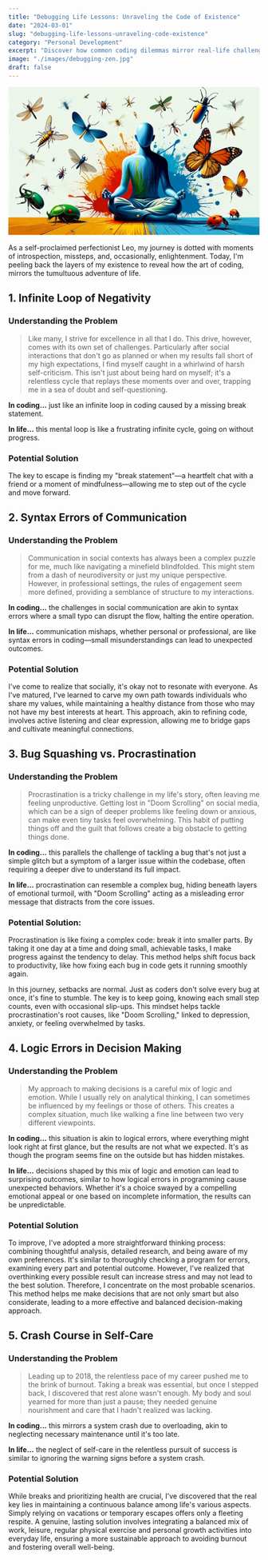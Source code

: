 ```yaml
---
title: "Debugging Life Lessons: Unraveling the Code of Existence"
date: "2024-03-01"
slug: "debugging-life-lessons-unraveling-code-existence"
category: "Personal Development"
excerpt: "Discover how common coding dilemmas mirror real-life challenges and explore practical solutions to navigate the complexities of both worlds."
image: "./images/debugging-zen.jpg"
draft: false
---
```


![Debugging Zen](./images/debugging-zen.jpg)
<br />

<div class="prose prose-lg max-w-none">

As a self-proclaimed perfectionist Leo, my journey is dotted with moments of introspection, missteps, and, occasionally, enlightenment. Today, I'm peeling back the layers of my existence to reveal how the art of coding, mirrors the tumultuous adventure of life.

## 1. Infinite Loop of Negativity

### Understanding the Problem
> Like many, I strive for excellence in all that I do. This drive, however, comes with its own set of challenges. Particularly after social interactions that don't go as planned or when my results fall short of my high expectations, I find myself caught in a whirlwind of harsh self-criticism. This isn't just about being hard on myself; it's a relentless cycle that replays these moments over and over, trapping me in a sea of doubt and self-questioning.

**In coding...** just like an infinite loop in coding caused by a missing break statement.

**In life...** this mental loop is like a frustrating infinite cycle, going on without progress.

### Potential Solution

The key to escape is finding my "break statement"—a heartfelt chat with a friend or a moment of mindfulness—allowing me to step out of the cycle and move forward.

## 2. Syntax Errors of Communication

### Understanding the Problem
> Communication in social contexts has always been a complex puzzle for me, much like navigating a minefield blindfolded. This might stem from a dash of neurodiversity or just my unique perspective. However, in professional settings, the rules of engagement seem more defined, providing a semblance of structure to my interactions.

**In coding...** the challenges in social communication are akin to syntax errors where a small typo can disrupt the flow, halting the entire operation.

**In life...** communication mishaps, whether personal or professional, are like syntax errors in coding—small misunderstandings can lead to unexpected outcomes.

### Potential Solution

I've come to realize that socially, it's okay not to resonate with everyone. As I've matured, I've learned to carve my own path towards individuals who share my values, while maintaining a healthy distance from those who may not have my best interests at heart. This approach, akin to refining code, involves active listening and clear expression, allowing me to bridge gaps and cultivate meaningful connections.

## 3. Bug Squashing vs. Procrastination

### Understanding the Problem
> Procrastination is a tricky challenge in my life's story, often leaving me feeling unproductive. Getting lost in "Doom Scrolling" on social media, which can be a sign of deeper problems like feeling down or anxious, can make even tiny tasks feel overwhelming. This habit of putting things off and the guilt that follows create a big obstacle to getting things done.

**In coding...** this parallels the challenge of tackling a bug that's not just a simple glitch but a symptom of a larger issue within the codebase, often requiring a deeper dive to understand its full impact.

**In life...** procrastination can resemble a complex bug, hiding beneath layers of emotional turmoil, with "Doom Scrolling" acting as a misleading error message that distracts from the core issues.

### Potential Solution:

Procrastination is like fixing a complex code: break it into smaller parts. By taking it one day at a time and doing small, achievable tasks, I make progress against the tendency to delay. This method helps shift focus back to productivity, like how fixing each bug in code gets it running smoothly again.

In this journey, setbacks are normal. Just as coders don't solve every bug at once, it's fine to stumble. The key is to keep going, knowing each small step counts, even with occasional slip-ups. This mindset helps tackle procrastination's root causes, like "Doom Scrolling," linked to depression, anxiety, or feeling overwhelmed by tasks.

## 4. Logic Errors in Decision Making

### Understanding the Problem
> My approach to making decisions is a careful mix of logic and emotion. While I usually rely on analytical thinking, I can sometimes be influenced by my feelings or those of others. This creates a complex situation, much like walking a fine line between two very different viewpoints.

**In coding...** this situation is akin to logical errors, where everything might look right at first glance, but the results are not what we expected. It's as though the program seems fine on the outside but has hidden mistakes.

**In life...** decisions shaped by this mix of logic and emotion can lead to surprising outcomes, similar to how logical errors in programming cause unexpected behaviors. Whether it's a choice swayed by a compelling emotional appeal or one based on incomplete information, the results can be unpredictable.

### Potential Solution

To improve, I've adopted a more straightforward thinking process: combining thoughtful analysis, detailed research, and being aware of my own preferences. It's similar to thoroughly checking a program for errors, examining every part and potential outcome. However, I've realized that overthinking every possible result can increase stress and may not lead to the best solution. Therefore, I concentrate on the most probable scenarios. This method helps me make decisions that are not only smart but also considerate, leading to a more effective and balanced decision-making approach.

## 5. Crash Course in Self-Care

### Understanding the Problem
> Leading up to 2018, the relentless pace of my career pushed me to the brink of burnout. Taking a break was essential, but once I stepped back, I discovered that rest alone wasn't enough. My body and soul yearned for more than just a pause; they needed genuine nourishment and care that I hadn't realized was lacking.

**In coding...** this mirrors a system crash due to overloading, akin to neglecting necessary maintenance until it's too late.

**In life...** the neglect of self-care in the relentless pursuit of success is similar to ignoring the warning signs before a system crash.

### Potential Solution

While breaks and prioritizing health are crucial, I've discovered that the real key lies in maintaining a continuous balance among life's various aspects. Simply relying on vacations or temporary escapes offers only a fleeting respite. A genuine, lasting solution involves integrating a balanced mix of work, leisure, regular physical exercise and personal growth activities into everyday life, ensuring a more sustainable approach to avoiding burnout and fostering overall well-being.

</div>